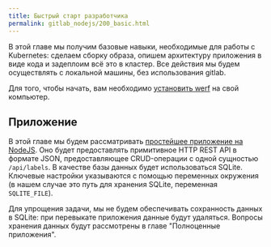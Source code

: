 ```yaml
---
title: Быстрый старт разработчика
permalink: gitlab_nodejs/200_basic.html
---
```


В этой главе мы получим базовые навыки, необходимые для работы с Kubernetes: сделаем сборку образа, опишем архитектуру приложения в виде кода и задеплоим всё это в кластер. Все действия мы будем осуществлять с локальной машины, без использования gitlab.

Для того, чтобы начать, вам необходимо [установить werf](https://ru.werf.io/installation.html) на свой компьютер. 

## Приложение

В этой главе мы будем рассматривать [простейшее приложение на NodeJS](https://github.com/werf/werf-guides/tree/master/examples/gitlab_nodejs/000_app). Оно будет предоставлять примитивное HTTP REST API в формате JSON, предоставляющее CRUD-операции с одной сущностью `/api/labels`. В качестве базы данных будет использоваться SQLite. Ключевые настройки указываются с помощью переменных окружения (в нашем случае это путь для хранения SQLite, переменная `SQLITE_FILE`).

Для упрощения задачи, мы не будем обеспечивать сохранность данных в SQLite: при перевыкате приложения данные будут удаляться. Вопросы хранения данных будут рассмотрены в главе "Полноценные приложения".

<div id="go-forth-button">
    <go-forth url="201_build.html" label="Сборка образа" framework="{{ page.label_framework }}" ci="{{ page.label_ci }}" guide-code="{{ page.guide_code }}" base-url="{{ site.baseurl }}"></go-forth>
</div>
